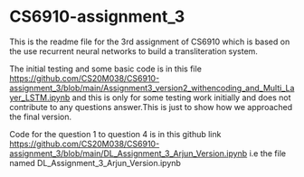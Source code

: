 # CS6910-assignment_3

This is the readme file for the 3rd assignment of CS6910 which is based on the use recurrent neural networks to build a transliteration system.

The initial testing and some basic code is in this file https://github.com/CS20M038/CS6910-assignment_3/blob/main/Assignment3_version2_withencoding_and_Multi_Layer_LSTM.ipynb
and this is only for some testing work initially and does not contribute to any questions answer.This is just to show how we approached the final version.

Code for the question 1 to question 4 is in this github link https://github.com/CS20M038/CS6910-assignment_3/blob/main/DL_Assignment_3_Arjun_Version.ipynb
i.e the file named DL_Assignment_3_Arjun_Version.ipynb


